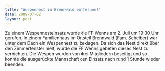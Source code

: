 ```yaml
---
title: "Wespennest in Brennwald entfernen!"
date: 2009-07-02
layout: post
---
```


Zu einem Wespennesteinsatz wurde die FF Wenns am 2. Juli um 19:30 Uhr gerufen. In einem Familienhaus im Ortsteil Brennwald (Fam. Scheiber) war unter dem Dach ein Wespennest zu beklagen. Da sich das Nest direkt über den Zimmerfenster hielt, wurde die FF Wenns gebeten dieses Nest zu vernichten. Die Wespen wurden von drei Mitgliedern beseitigt und so konnte die ausgerückte Mannschaft den Einsatz nach rund 1 Stunde wieder beenden.